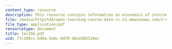 ```yaml
---
content_type: resource
description: This resource contains information on economics of instrumentation.
file: /media/https%3A/open-learning-course-data-rc.s3.amazonaws.com/2-693-principles-of-oceanographic-instrument-systems-sensors-and-measurements-13-998-spring-2004/77c189ccb98a5e8c0d70dbe2d03126ec_lec25b.pdf
file_type: application/pdf
resourcetype: Document
title: lec25b.pdf
uid: 77c189cc-b98a-5e8c-0d70-dbe2d03126ec
---
```

